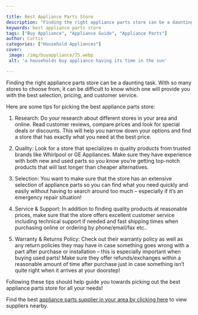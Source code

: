 ```yaml
---

title: Best Appliance Parts Store
description: "Finding the right appliance parts store can be a daunting task. With so many stores to choose from, it can be difficult to know wh...learn more about it now"
keywords: best appliance parts store
tags: ["Buy Appliance", "Appliance Guide", "Appliance Parts"]
author: Curtis
categories: ["Household Appliances"]
cover: 
 image: /img/buyappliance/75.webp
 alt: 'a households buy appliance having its time in the sun'

---
```


Finding the right appliance parts store can be a daunting task. With so many stores to choose from, it can be difficult to know which one will provide you with the best selection, pricing, and customer service.

Here are some tips for picking the best appliance parts store:

1. Research: Do your research about different stores in your area and online. Read customer reviews, compare prices and look for special deals or discounts. This will help you narrow down your options and find a store that has exactly what you need at the best price. 

2. Quality: Look for a store that specializes in quality products from trusted brands like Whirlpool or GE Appliances. Make sure they have experience with both new and used parts so you know you’re getting top-notch products that will last longer than cheaper alternatives. 

3. Selection: You want to make sure that the store has an extensive selection of appliance parts so you can find what you need quickly and easily without having to search around too much – especially if it’s an emergency repair situation! 

4. Service & Support: In addition to finding quality products at reasonable prices, make sure that the store offers excellent customer service including technical support if needed and fast shipping times when purchasing online or ordering by phone/email/fax etc.. 

5. Warranty & Returns Policy: Check out their warranty policy as well as any return policies they may have in case something goes wrong with a part after purchase or installation – this is especially important when buying used parts! Make sure they offer refunds/exchanges within a reasonable amount of time after purchase just in case something isn’t quite right when it arrives at your doorstep! 

Following these tips should help guide you towards picking out the best appliance parts store for all your needs!

Find the best <a href="/pages/appliance-parts-suppliers/">appliance parts supplier in your area by clicking here</a> to view suppliers nearby.
